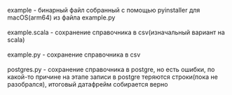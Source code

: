 example - бинарный файл собранный с помощью pyinstaller для macOS(arm64) из файла example.py<br><br>
example.scala - сохранение справочника в csv(изначальный вариант на scala)<br><br>
example.py - сохранение справочника в csv<br><br>
postgres.py - сохранение справочника в postgre, но есть ошибки, по какой-то причине на этапе записи в postgre теряются строки(пока не разобрался), итоговый датафрейм собирается верно

